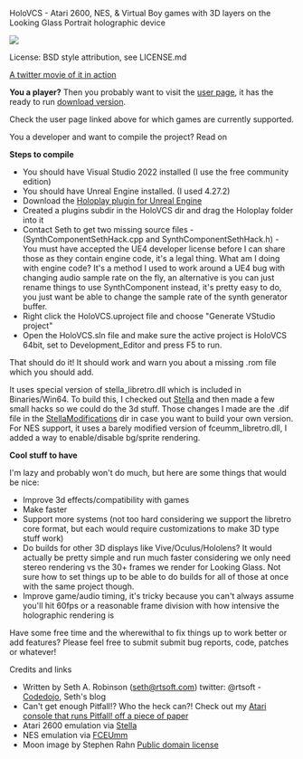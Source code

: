 HoloVCS - Atari 2600, NES, & Virtual Boy games with 3D layers on the Looking Glass Portrait holographic device

![](https://www.codedojo.com/wp-content/uploads/2021/08/holovcs.gif)

License:  BSD style attribution, see LICENSE.md

[A twitter movie of it in action](https://twitter.com/rtsoft/status/1489125302877900806)

**You a player?** Then you probably want to visit the [user page](https://www.codedojo.com/?p=2704), it has the ready to run [download version](https://www.rtsoft.com/files/HoloVCS_Win64.zip).

Check the user page linked above for which games are currently supported.

You a developer and want to compile the project?  Read on

**Steps to compile**

* You should have Visual Studio 2022 installed (I use the free community edition)
* You should have Unreal Engine installed.  (I used 4.27.2)
* Download the [Holoplay plugin for Unreal Engine](https://lookingglassfactory.com/software)
* Created a plugins subdir in the HoloVCS dir and drag the Holoplay folder into it
* Contact Seth to get two missing source files - (SynthComponentSethHack.cpp and SynthComponentSethHack.h) - You must have accepted the UE4 developer license before I can share those as they contain engine code, it's a legal thing.  What am I doing with engine code? It's a method I used to work around a UE4 bug with changing audio sample rate on the fly, an alternative is you can just rename things to use SynthComponent instead, it's pretty easy to do, you just want be able to change the sample rate of the synth generator buffer.
* Right click the HoloVCS.uproject file and choose "Generate VStudio project"
* Open the HoloVCS.sln file and make sure the active project is HoloVCS 64bit, set to Development_Editor and press F5 to run.

That should do it! It should work and warn you about a missing .rom file which you should add.

It uses special version of stella_libretro.dll which is included in Binaries/Win64.  To build this, I checked out [Stella](https://github.com/stella-emu/stella) and then made a few small hacks so we could do the 3d stuff.  Those changes I made are the .dif file in the [StellaModifications](https://github.com/SethRobinson/HoloVCS/blob/main/StellaModifications/StellaModification.dif) dir in case you want to build your own version.
For NES support, it uses a barely modified version of fceumm_libretro.dll, I added a way to enable/disable bg/sprite rendering.


**Cool stuff to have**

I'm lazy and probably won't do much, but here are some things that would be nice:

* Improve 3d effects/compatibility with games
* Make faster
* Support more systems (not too hard considering we support the libretro core format, but each would require customizations to make 3D type stuff work)
* Do builds for other 3D displays like Vive/Oculus/Hololens?  It would actually be pretty simple and run much faster considering we only need stereo rendering vs the 30+ frames we render for Looking Glass.  Not sure how to set things up to be able to do builds for all of those at once with the same project though.
* Improve game/audio timing, it's tricky because you can't always assume you'll hit 60fps or a reasonable frame division with how intensive the holographic rendering is

Have some free time and the wherewithal to fix things up to work better or add features? Please feel free to submit submit bug reports, code, patches or whatever!

Credits and links
- Written by Seth A. Robinson (seth@rtsoft.com) twitter: @rtsoft - [Codedojo](https://www.codedojo.com), Seth's blog
- Can't get enough Pitfall!? Who the heck can?!  Check out my [Atari console that runs Pitfall! off a piece of paper](https://www.codedojo.com/?p=2251)
- Atari 2600 emulation via [Stella](https://github.com/stella-emu/stella)
- NES emulation via [FCEUmm](https://docs.libretro.com/library/fceumm)
- Moon image by Stephen Rahn [Public domain license](https://www.flickr.com/photos/srahn/16542943668/in/photostream)
